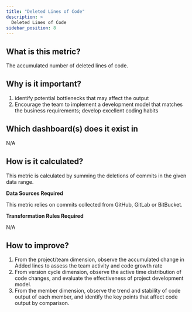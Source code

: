 ```yaml
---
title: "Deleted Lines of Code"
description: >
  Deleted Lines of Code
sidebar_position: 8
---
```


## What is this metric? 
The accumulated number of deleted lines of code.

## Why is it important?
1. identify potential bottlenecks that may affect the output
2. Encourage the team to implement a development model that matches the business requirements; develop excellent coding habits

## Which dashboard(s) does it exist in
N/A

## How is it calculated?
This metric is calculated by summing the deletions of commits in the given data range.

<b>Data Sources Required</b>

This metric relies on commits collected from GitHub, GitLab or BitBucket.

<b>Transformation Rules Required</b>

N/A

## How to improve?
1. From the project/team dimension, observe the accumulated change in Added lines to assess the team activity and code growth rate
2. From version cycle dimension, observe the active time distribution of code changes, and evaluate the effectiveness of project development model.
3. From the member dimension, observe the trend and stability of code output of each member, and identify the key points that affect code output by comparison.
